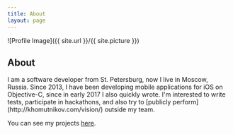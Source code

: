 ```yaml
---
title: About
layout: page
---
```

![Profile Image]({{ site.url }}/{{ site.picture }})

<h2>About</h2>

<p>I am a software developer from St. Petersburg, now I live in Moscow, Russia. Since 2013, I have been developing mobile applications for iOS on Objective-C, since in early 2017 I also quickly wrote. I'm interested to write tests, participate in hackathons, and also try to [publicly perform](http://khomutnikov.com/vision/) outside my team.

You can see my projects [here](http://khomutnikov.com/projects/).
</p>
